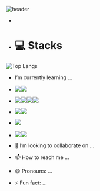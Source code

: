 ![header](https://capsule-render.vercel.app/api?type=waving&color=gradient&height=500&section=header&text=Welcome%20to-nl-my%20World!&fontColor=eeeeee&render&fontSize=85&animation=fadeIn&fontAlignY=30&fontAlignY=50)

- 
- <h1>💻 Stacks</h1>
![Top Langs](https://github-readme-stats.vercel.app/api/top-langs/?username=kke3927&layout=compact)
-  I’m currently learning ...
- <img src="https://img.shields.io/badge/mysql-4479A1?style=for-the-badge&logo=mysql&logoColor=white"><img src="https://img.shields.io/badge/spring-6DB33F?style=for-the-badge&logo=spring&logoColor=white">
- <img src="https://img.shields.io/badge/HTML5-E34F26?style=for-the-badge&logo=HTML5&logoColor=white"><img src="https://img.shields.io/badge/css3-1572B6?style=for-the-badge&logo=css3&logoColor=white"><img src="https://img.shields.io/badge/javascript-F7DF1E?style=for-the-badge&logo=javascript&logoColor=white"><img src="https://img.shields.io/badge/jQuery-0769AD?style=for-the-badge&logo=jQuery&logoColor=white">
- <img src="https://img.shields.io/badge/intellijidea-000000?style=for-the-badge&logo=intellijidea-000000&logoColor=white"><img src="https://img.shields.io/badge/visualstudiocode-007ACC?style=for-the-badge&logo=visualstudiocode&logoColor=white">
- <img src="https://img.shields.io/badge/apachetomcat-F8DC75?style=for-the-badge&logo=apachetomcat&logoColor=white">
- <img src="https://img.shields.io/badge/github-181717?style=for-the-badge&logo=github&logoColor=white"><img src="https://img.shields.io/badge/gitkraken-179287?style=for-the-badge&logo=gitkraken&logoColor=white">


- 💞️ I’m looking to collaborate on ...
- 📫 How to reach me ...
- 😄 Pronouns: ...
- ⚡ Fun fact: ...

<!---
kke3927/kke3927 is a ✨ special ✨ repository because its `README.md` (this file) appears on your GitHub profile.
You can click the Preview link to take a look at your changes.
--->

